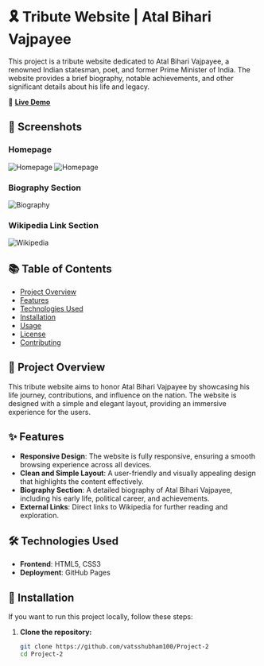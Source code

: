 # 🎗️ Tribute Website | Atal Bihari Vajpayee

This project is a tribute website dedicated to Atal Bihari Vajpayee, a renowned Indian statesman, poet, and former Prime Minister of India. The website provides a brief biography, notable achievements, and other significant details about his life and legacy.

🔗 **[Live Demo](https://vatsshubham100.github.io/Letsupgrade-assignment-D2/)**

## 📸 Screenshots

### Homepage
![Homepage](https://github.com/user-attachments/assets/020938b3-d803-48fa-9263-3466d6beb87c)
![Homepage](https://github.com/user-attachments/assets/2537a6a4-da64-4706-bfe4-a4067d2710cc)

### Biography Section
![Biography](https://github.com/user-attachments/assets/34a1b5a0-1d8e-4f28-8867-fbaea7766012)

### Wikipedia Link Section
![Wikipedia](https://github.com/user-attachments/assets/e9636eb8-60fb-4ff7-a1f9-b74b9cc45548)

## 📚 Table of Contents

- [Project Overview](#project-overview)
- [Features](#features)
- [Technologies Used](#technologies-used)
- [Installation](#installation)
- [Usage](#usage)
- [License](#license)
- [Contributing](#contributing)

## 🌟 Project Overview

This tribute website aims to honor Atal Bihari Vajpayee by showcasing his life journey, contributions, and influence on the nation. The website is designed with a simple and elegant layout, providing an immersive experience for the users.

## ✨ Features

- **Responsive Design**: The website is fully responsive, ensuring a smooth browsing experience across all devices.
- **Clean and Simple Layout**: A user-friendly and visually appealing design that highlights the content effectively.
- **Biography Section**: A detailed biography of Atal Bihari Vajpayee, including his early life, political career, and achievements.
- **External Links**: Direct links to Wikipedia for further reading and exploration.

## 🛠 Technologies Used

- **Frontend**: HTML5, CSS3
- **Deployment**: GitHub Pages

## 🚀 Installation

If you want to run this project locally, follow these steps:

1. **Clone the repository:**

   ```bash
   git clone https://github.com/vatsshubham100/Project-2
   cd Project-2
